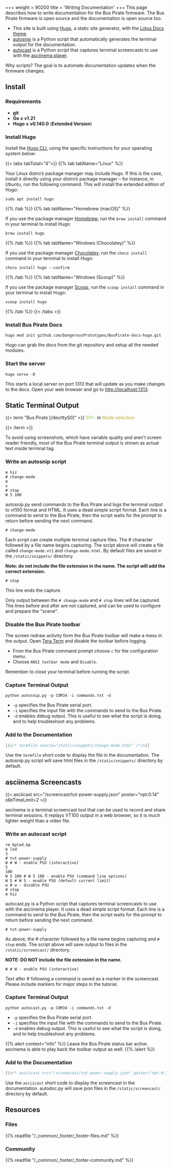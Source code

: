 +++
weight = 90200
title = 'Writing Documentation'
+++
This page describes how to write documentation for the Bus Pirate firmware. The Bus Pirate firmware is open source and the documentation is open source too.

- This site is built using [Hugo](https://gohugo.io/documentation/), a static site generator, with the [Lotus Docs theme](https://lotusdocs.dev/).
- [autosnip](https://github.com/DangerousPrototypes/BusPirate-docs-hugo/blob/main/tools/autosnip.py) is a Python script that automatically generates the terminal output for the documentation.
- [autocast](https://github.com/DangerousPrototypes/BusPirate-docs-hugo/blob/main/tools/autocast.py) is a Python script that captures terminal screencasts to use with the [asciinema player](https://docs.asciinema.org/manual/player/).

Why scripts? The goal is to automate documentation updates when the firmware changes. 

## Install

### Requirements

- **git**
- **Go ≥ v1.21**
- **Hugo ≥ v0.140.0** (**Extended Version**)

### Install Hugo

Install the [Hugo CLI](https://github.com/gohugoio/hugo/releases/latest), using the specific instructions for your operating system below:

{{< tabs tabTotal="4">}}
{{% tab tabName="Linux" %}}

Your Linux distro’s package manager may include Hugo. If this is the case, install it directly using your distro’s package manager – for instance, in Ubuntu, run the following command. This will install the extended edition of Hugo:

```shell
sudo apt install hugo
```

{{% /tab %}}
{{% tab tabName="Homebrew (macOS)" %}}

If you use the package manager [Homebrew](https://brew.sh/), run the `brew install` command in your terminal to install Hugo:

```shell
brew install hugo
```

{{% /tab %}}
{{% tab tabName="Windows (Chocolatey)" %}}

If you use the package manager [Chocolatey](https://chocolatey.org/), run the `choco install` command in your terminal to install Hugo:

```shell
choco install hugo --confirm
```

{{% /tab %}}
{{% tab tabName="Windows (Scoop)" %}}

If you use the package manager [Scoop](https://scoop.sh/), run the `scoop install` command in your terminal to install Hugo:

```shell
scoop install hugo
```

{{% /tab %}}
{{< /tabs >}}

### Install Bus Pirate Docs

```shell
hugo mod init github.com/DangerousPrototypes/BusPirate-docs-hugo.git
```

Hugo can grab the docs from the git repository and setup all the needed modules.

### Start the server

```shell
hugo serve -D
```
This starts a local server on port 1313 that will update as you make changes to the docs. Open your web browser and go to [http://localhost:1313](http://localhost:1313).

## Static Terminal Output

{{< term "Bus Pirate [/dev/ttyS0]" >}}
<span style="color:#96cb59">SPI></span> m
<span style="color:#bfa530">
<span style="color:#bfa530">Mode selection</span></span>

{{< /term >}}

To avoid using screenshots, which have variable quality and aren't screen reader friendly, most of the Bus Pirate terminal output is shown as actual text inside terminal tag. 

### Write an autosnip script

```
m hiz
# change-mode
m
x
# stop
W 5 100
```

autosnip.py send commands to the Bus Pirate and logs the terminal output to vt100 format and HTML. It uses a dead simple script format. Each line is a command to send to the Bus Pirate, then the script waits for the prompt to return before sending the next command.

```
# change-mode
```

Each script can create multiple terminal capture files. The # character followed by a file name begins capturing. The script above will create a file called ```change-mode.vt1``` and ```change-mode.html```. By default files are saved in the ```/static/snippets/``` directory.

**Note: do not include the file extension in the name. The script will add the correct extension.**

```
# stop
```
This line ends the capture. 

Only output between the ```# change-mode``` and ```# stop``` lines will be captured. The lines before and after are not captured, and can be used to configure and prepare the "scene".

### Disable the Bus Pirate toolbar

The screen redraw activity form the Bus Pirate toolbar will make a mess in the output. Open [Tera Term](https://ttssh2.osdn.jp/index.html.en) and disable the toolbar before logging.

* From the Bus Pirate command prompt choose ```c``` for the configuration menu. 
* Choose ```ANSI toolbar mode``` and ```Disable```.

Remember to close your terminal before running the script.

### Capture Terminal Output

```
python autosnip.py -p COM34 -i commands.txt -d
```

- ```-p``` specifies the Bus Pirate serial port.
- ```-i``` specifies the input file with the commands to send to the Bus Pirate.
- ```-d``` enables debug output. This is useful to see what the script is doing, and to help troubleshoot any problems.


### Add to the Documentation

```go
{{</* termfile source="static/snippets/change-mode.html" /*/>}}
```

Use the ```termfile``` short code to display the file in the documentation. The autosnip.py script will save html files in the ```/static/snippets/``` directory by default. 

## asciinema Screencasts

{{< asciicast src="/screencast/tut-power-supply.json" poster="npt:0:14"  idleTimeLimit=2 >}}

ascinema is a terminal screencast tool that can be used to record and share terminal sessions. It replays VT100 output in a web browser, so it is much lighter weight than a video file.

### Write an autocast script

```
rm bpled.bp
m led
3
# tut-power-supply
W # W - enable PSU (interactive)
5
100
W 5 100 # W 5 100 - enable PSU (command line options)
W 5 # W 5 - enable PSU (default current limit)
w # w - disable PSU
# stop
m hiz
```

autocast.py is a Python script that captures terminal screencasts to use with the asciinema player. It uses a dead simple script format. Each line is a command to send to the Bus Pirate, then the script waits for the prompt to return before sending the next command. 

```
# tut-power-supply
```

As above, the # character followed by a file name begins capturing and ```# stop``` ends. The script above will save output to files in the ```/static/screencast/``` directory.

**NOTE: DO NOT include the file extension in the name.**

```
W # W - enable PSU (interactive)
```

Text after # following a command is saved as a marker in the screencast. Please include markers for major steps in the tutorial.

### Capture Terminal Output

```shell
python autocast.py -p COM34 -i commands.txt -d
```

- ```-p``` specifies the Bus Pirate serial port.
- ```-i``` specifies the input file with the commands to send to the Bus Pirate.
- ```-d``` enables debug output. This is useful to see what the script is doing, and to help troubleshoot any problems.


{{% alert context="info" %}}
Leave the Bus Pirate status bar active. ascinema is able to play back the toolbar output as well.
{{% /alert %}}

### Add to the Documentation

```go
{{</* asciicast src="/screencast/tut-power-supply.json" poster="npt:0:14" /*/>}}
```

Use the ```asciicast``` short code to display the screencast in the documentation. autodoc.py will save json files in the ```/static/screencast/``` directory by default. 

## Resources

### Files


{{% readfile "/_common/_footer/_footer-files.md" %}}

### Community


{{% readfile "/_common/_footer/_footer-community.md" %}}
